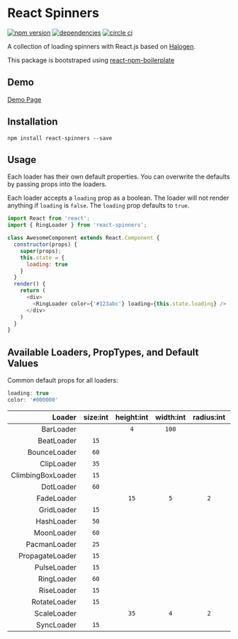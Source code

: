 # React Spinners

[![npm version](https://badge.fury.io/js/react-spinners.svg)][npm_url]
[![dependencies](https://david-dm.org/davidhu2000/react-spinners.svg)][npm_url]
[![circle ci](https://circleci.com/gh/davidhu2000/react-spinners.svg?style=shield)][npm_url]

[npm_url]: https://www.npmjs.org/package/react-spinners

A collection of loading spinners with React.js based on [Halogen](https://github.com/yuanyan/halogen).

This package is bootstraped using [react-npm-boilerplate](https://github.com/juliancwirko/react-npm-boilerplate)

## Demo

[Demo Page](https://davidhu2000.github.io/react-spinners)

## Installation

    npm install react-spinners --save

## Usage

Each loader has their own default properties. You can overwrite the defaults by passing props into the loaders.

Each loader accepts a `loading` prop as a boolean. The loader will not render anything if `loading` is `false`. The `loading` prop defaults to `true`.

```js
import React from 'react';
import { RingLoader } from 'react-spinners';

class AwesomeComponent extends React.Component {
  constructor(props) {
    super(props);
    this.state = {
      loading: true
    }
  }
  render() {
    return (
      <div>
        <RingLoader color={'#123abc'} loading={this.state.loading} />
      </div>
    )
  }
}
```

## Available Loaders, PropTypes, and Default Values

Common default props for all loaders:

```js
loading: true
color: '#000000'
```

Loader                  | size:int | height:int | width:int | radius:int | margin:int
-----------------------:|:--------:|:----------:|:---------:|:----------:|:---------:
BarLoader               |          | `4`        | `100`     |            |
BeatLoader              | `15`     |            |           |            | `2`
BounceLoader            | `60`     |            |           |            |
ClipLoader              | `35`     |            |           |            |
ClimbingBoxLoader       | `15`     |            |           |            |
DotLoader               | `60`     |            |           |            | `2`
FadeLoader              |          | `15`       | `5`       | `2`        | `2`
GridLoader              | `15`     |            |           |            |
HashLoader              | `50`     |            |           |            | `2`
MoonLoader              | `60`     |            |           |            | `2`
PacmanLoader            | `25`     |            |           |            | `2`
PropagateLoader         | `15`     |            |           |            |
PulseLoader             | `15`     |            |           |            | `2`
RingLoader              | `60`     |            |           |            | `2`
RiseLoader              | `15`     |            |           |            | `2`
RotateLoader            | `15`     |            |           |            | `2`
ScaleLoader             |          | `35`       | `4`       | `2`        | `2`
SyncLoader              | `15`     |            |           |            | `2`
